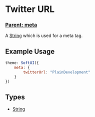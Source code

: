 # Twitter URL

### **[Parent: meta](/docs/meta/)**

A [String](https://developer.mozilla.org/en-US/docs/Web/JavaScript/Reference/Global_Objects/String) which is used for a meta tag.

## Example Usage

```js
theme: SoftUI({
    meta: {
        twitterUrl: "PlainDevelopment"
    }
})
```

## Types

-   [String](https://developer.mozilla.org/en-US/docs/Web/JavaScript/Reference/Global_Objects/Boolean)
